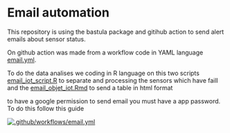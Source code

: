 # Email automation

This repository is using the bastula package and gitihub action to send alert emails about sensor status.

On github action was made from a workflow code in YAML language [email.yml](https://github.com/PedrMartins/email_iotree/blob/main/.github/workflows/email.yml).

To do the data analises we coding in R language on this two scripts [email_iot_script.R](https://github.com/PedrMartins/email_iotree/blob/main/email_iot_script.R) to separate and processing the sensors which have faill and the [email_objet_iot.Rmd](https://github.com/PedrMartins/email_iotree/blob/main/email_objet_iot.Rmd) to send a table in html format

to have a google permission to send email you must have a app password. To do this follow this guide  []()



[![.github/workflows/email.yml](https://github.com/PedrMartins/email_iotree/actions/workflows/email.yml/badge.svg)](https://github.com/PedrMartins/email_iotree/actions/workflows/email.yml)
